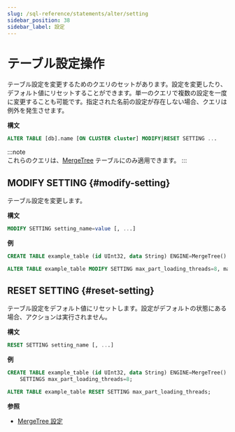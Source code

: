 ```yaml
---
slug: /sql-reference/statements/alter/setting
sidebar_position: 38
sidebar_label: 設定
---
```



# テーブル設定操作

テーブル設定を変更するためのクエリのセットがあります。設定を変更したり、デフォルト値にリセットすることができます。単一のクエリで複数の設定を一度に変更することも可能です。指定された名前の設定が存在しない場合、クエリは例外を発生させます。

**構文**

``` sql
ALTER TABLE [db].name [ON CLUSTER cluster] MODIFY|RESET SETTING ...
```

:::note    
これらのクエリは、[MergeTree](../../../engines/table-engines/mergetree-family/mergetree.md) テーブルにのみ適用できます。
:::

## MODIFY SETTING {#modify-setting}

テーブル設定を変更します。

**構文**

```sql
MODIFY SETTING setting_name=value [, ...]
```

**例**

```sql
CREATE TABLE example_table (id UInt32, data String) ENGINE=MergeTree() ORDER BY id;

ALTER TABLE example_table MODIFY SETTING max_part_loading_threads=8, max_parts_in_total=50000;
```

## RESET SETTING {#reset-setting}

テーブル設定をデフォルト値にリセットします。設定がデフォルトの状態にある場合、アクションは実行されません。

**構文**

```sql
RESET SETTING setting_name [, ...]
```

**例**

```sql
CREATE TABLE example_table (id UInt32, data String) ENGINE=MergeTree() ORDER BY id
    SETTINGS max_part_loading_threads=8;

ALTER TABLE example_table RESET SETTING max_part_loading_threads;
```

**参照**

- [MergeTree 設定](../../../operations/settings/merge-tree-settings.md)
